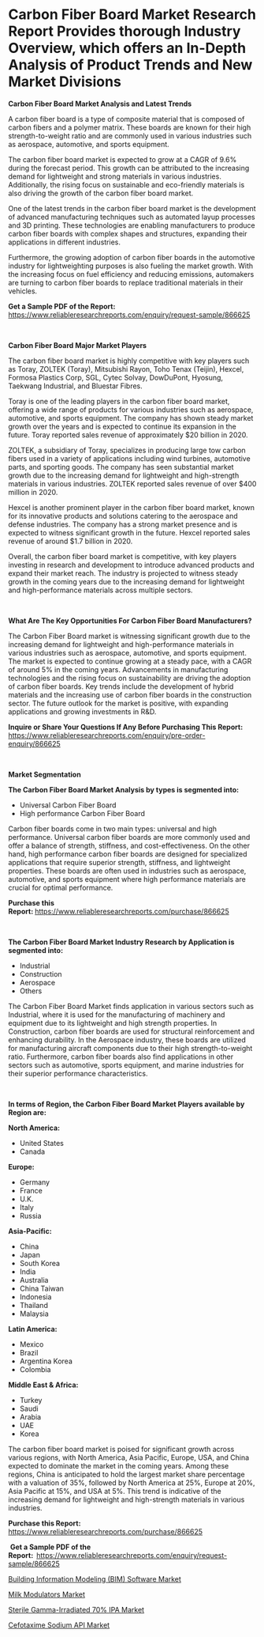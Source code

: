 <p><h1>Carbon Fiber Board Market Research Report Provides thorough Industry Overview, which offers an In-Depth Analysis of Product Trends and New Market Divisions</h1></p><p><strong>Carbon Fiber Board Market Analysis and Latest Trends</strong></p>
<p><p>A carbon fiber board is a type of composite material that is composed of carbon fibers and a polymer matrix. These boards are known for their high strength-to-weight ratio and are commonly used in various industries such as aerospace, automotive, and sports equipment.</p><p>The carbon fiber board market is expected to grow at a CAGR of 9.6% during the forecast period. This growth can be attributed to the increasing demand for lightweight and strong materials in various industries. Additionally, the rising focus on sustainable and eco-friendly materials is also driving the growth of the carbon fiber board market.</p><p>One of the latest trends in the carbon fiber board market is the development of advanced manufacturing techniques such as automated layup processes and 3D printing. These technologies are enabling manufacturers to produce carbon fiber boards with complex shapes and structures, expanding their applications in different industries.</p><p>Furthermore, the growing adoption of carbon fiber boards in the automotive industry for lightweighting purposes is also fueling the market growth. With the increasing focus on fuel efficiency and reducing emissions, automakers are turning to carbon fiber boards to replace traditional materials in their vehicles.</p></p>
<p><strong>Get a Sample PDF of the Report:&nbsp;</strong> <a href="https://www.reliableresearchreports.com/enquiry/request-sample/866625">https://www.reliableresearchreports.com/enquiry/request-sample/866625</a></p>
<p>&nbsp;</p>
<p><strong>Carbon Fiber Board Major Market Players</strong></p>
<p><p>The carbon fiber board market is highly competitive with key players such as Toray, ZOLTEK (Toray), Mitsubishi Rayon, Toho Tenax (Teijin), Hexcel, Formosa Plastics Corp, SGL, Cytec Solvay, DowDuPont, Hyosung, Taekwang Industrial, and Bluestar Fibres.</p><p>Toray is one of the leading players in the carbon fiber board market, offering a wide range of products for various industries such as aerospace, automotive, and sports equipment. The company has shown steady market growth over the years and is expected to continue its expansion in the future. Toray reported sales revenue of approximately $20 billion in 2020.</p><p>ZOLTEK, a subsidiary of Toray, specializes in producing large tow carbon fibers used in a variety of applications including wind turbines, automotive parts, and sporting goods. The company has seen substantial market growth due to the increasing demand for lightweight and high-strength materials in various industries. ZOLTEK reported sales revenue of over $400 million in 2020.</p><p>Hexcel is another prominent player in the carbon fiber board market, known for its innovative products and solutions catering to the aerospace and defense industries. The company has a strong market presence and is expected to witness significant growth in the future. Hexcel reported sales revenue of around $1.7 billion in 2020.</p><p>Overall, the carbon fiber board market is competitive, with key players investing in research and development to introduce advanced products and expand their market reach. The industry is projected to witness steady growth in the coming years due to the increasing demand for lightweight and high-performance materials across multiple sectors.</p></p>
<p>&nbsp;</p>
<p><strong>What Are The Key Opportunities For Carbon Fiber Board Manufacturers?</strong></p>
<p><p>The Carbon Fiber Board market is witnessing significant growth due to the increasing demand for lightweight and high-performance materials in various industries such as aerospace, automotive, and sports equipment. The market is expected to continue growing at a steady pace, with a CAGR of around 5% in the coming years. Advancements in manufacturing technologies and the rising focus on sustainability are driving the adoption of carbon fiber boards. Key trends include the development of hybrid materials and the increasing use of carbon fiber boards in the construction sector. The future outlook for the market is positive, with expanding applications and growing investments in R&D.</p></p>
<p><strong>Inquire or Share Your Questions If Any Before Purchasing This Report:</strong> <a href="https://www.reliableresearchreports.com/enquiry/pre-order-enquiry/866625">https://www.reliableresearchreports.com/enquiry/pre-order-enquiry/866625</a></p>
<p>&nbsp;</p>
<p><strong>Market Segmentation</strong></p>
<p><strong>The Carbon Fiber Board Market Analysis by types is segmented into:</strong></p>
<p><ul><li>Universal Carbon Fiber Board</li><li>High performance Carbon Fiber Board</li></ul></p>
<p><p>Carbon fiber boards come in two main types: universal and high performance. Universal carbon fiber boards are more commonly used and offer a balance of strength, stiffness, and cost-effectiveness. On the other hand, high performance carbon fiber boards are designed for specialized applications that require superior strength, stiffness, and lightweight properties. These boards are often used in industries such as aerospace, automotive, and sports equipment where high performance materials are crucial for optimal performance.</p></p>
<p><strong>Purchase this Report:&nbsp;</strong><a href="https://www.reliableresearchreports.com/purchase/866625">https://www.reliableresearchreports.com/purchase/866625</a></p>
<p>&nbsp;</p>
<p><strong>The Carbon Fiber Board Market Industry Research by Application is segmented into:</strong></p>
<p><ul><li>Industrial</li><li>Construction</li><li>Aerospace</li><li>Others</li></ul></p>
<p><p>The Carbon Fiber Board Market finds application in various sectors such as Industrial, where it is used for the manufacturing of machinery and equipment due to its lightweight and high strength properties. In Construction, carbon fiber boards are used for structural reinforcement and enhancing durability. In the Aerospace industry, these boards are utilized for manufacturing aircraft components due to their high strength-to-weight ratio. Furthermore, carbon fiber boards also find applications in other sectors such as automotive, sports equipment, and marine industries for their superior performance characteristics.</p></p>
<p>&nbsp;</p>
<p><strong>In terms of Region, the Carbon Fiber Board Market Players available by Region are:</strong></p>
<p>
    <p> <strong> North America: </strong>
        <ul>
            <li>United States</li>
            <li>Canada</li>
        </ul>
        </p> 
    <p> <strong> Europe: </strong>
        <ul>
            <li>Germany</li>
            <li>France</li>
            <li>U.K.</li>
            <li>Italy</li>
            <li>Russia</li>
        </ul>
        </p> 
    <p> <strong> Asia-Pacific: </strong>
        <ul>
            <li>China</li>
            <li>Japan</li>
            <li>South Korea</li>
            <li>India</li>
            <li>Australia</li>
            <li>China Taiwan</li>
            <li>Indonesia</li>
            <li>Thailand</li>
            <li>Malaysia</li>
        </ul>
        </p> 
    <p> <strong> Latin America: </strong>
        <ul>
            <li>Mexico</li>
            <li>Brazil</li>
            <li>Argentina Korea</li>
            <li>Colombia</li>
        </ul>
        </p> 
    <p> <strong> Middle East & Africa: </strong>
        <ul>
            <li>Turkey</li>
            <li>Saudi</li>
            <li>Arabia</li>
            <li>UAE</li>
            <li>Korea</li>
        </ul>
    </p>
    </p>
<p><p>The carbon fiber board market is poised for significant growth across various regions, with North America, Asia Pacific, Europe, USA, and China expected to dominate the market in the coming years. Among these regions, China is anticipated to hold the largest market share percentage with a valuation of 35%, followed by North America at 25%, Europe at 20%, Asia Pacific at 15%, and USA at 5%. This trend is indicative of the increasing demand for lightweight and high-strength materials in various industries.</p></p>
<p><strong>Purchase this Report: </strong><a href="https://www.reliableresearchreports.com/purchase/866625">https://www.reliableresearchreports.com/purchase/866625</a></p>
<p>&nbsp;<strong>Get a Sample PDF of the Report:&nbsp;&nbsp;</strong><a href="https://www.reliableresearchreports.com/enquiry/request-sample/866625">https://www.reliableresearchreports.com/enquiry/request-sample/866625</a></p>
<p><strong></strong></p>
<p><p><a href="https://view.publitas.com/reportprime-1/building-information-modeling-bim-software-market-size-growth-and-forecast-from-2024-2031/">Building Information Modeling (BIM) Software Market</a></p><p><a href="https://gentle-editor-9db.notion.site/Milk-Modulators-Market-Size-Focuses-on-Market-Dynamics-In-Depth-Analysis-and-Future-Projections-of--61229b2fc56b4a66a0610ffebaf4e81e">Milk Modulators Market</a></p><p><a href="https://view.publitas.com/reportprime-1/sterile-gamma-irradiated-70-ipa-market-size-market-trends-and-growth-outlook-forecasted-for-period-from-2024-to-2031/">Sterile Gamma-Irradiated 70% IPA Market</a></p><p><a href="https://view.publitas.com/reportprime-1/cefotaxime-sodium-api-market-size-focuses-on-market-dynamics-in-depth-analysis-and-future-projections-of-its-market-forecasted-for-period-from-2024-to-2031/">Cefotaxime Sodium API Market</a></p></p>